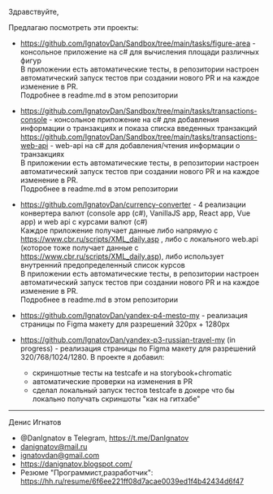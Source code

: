 Здравствуйте,

Предлагаю посмотреть эти проекты:

- https://github.com/IgnatovDan/Sandbox/tree/main/tasks/figure-area - консольное приложение на c# для вычисления площади различных фигур  
В приложении есть автоматические тесты, в репозитории настроен автоматический запуск тестов при создании нового PR и на каждое изменение в PR.  
Подробнее в readme.md в этом репозитории

- https://github.com/IgnatovDan/Sandbox/tree/main/tasks/transactions-console - консольное приложение на c# для добавления информации о транзакциях и показа списка введенных транзакций  
https://github.com/IgnatovDan/Sandbox/tree/main/tasks/transactions-web-api - web-api на c# для добавления/чтения информации о транзакциях  
В приложении есть автоматические тесты, в репозитории настроен автоматический запуск тестов при создании нового PR и на каждое изменение в PR.  
Подробнее в readme.md в этом репозитории

- https://github.com/IgnatovDan/currency-converter - 4 реализации конвертера валют (console app (c#), VanillaJS app, React app, Vue app) и web api с курсами валют (c#)  
Каждое приложение получает данные либо напрямую с https://www.cbr.ru/scripts/XML_daily.asp , либо с локального web.api (которое тоже получает данные с https://www.cbr.ru/scripts/XML_daily.asp), либо использует внутренний предопределенный список курсов  
В приложении есть автоматические тесты, в репозитории настроен автоматический запуск тестов при создании нового PR и на каждое изменение в PR.  
Подробнее в readme.md в этом репозитории

- https://github.com/IgnatovDan/yandex-p4-mesto-my - реализация страницы по Figma макету для разрешений 320px + 1280px

- https://github.com/IgnatovDan/yandex-p3-russian-travel-my (in progress) - реализация страницы по Figma макету для разрешений 320/768/1024/1280. В проекте я добавил:
  - скриншотные тесты на testcafe и на storybook+chromatic
  - автоматические проверки на изменения в PR
  - сделал локальный запуск тестов testcafe в докере что бы локально получать скриншоты "как на гитхабе"

---
Денис Игнатов  
- @DanIgnatov в Telegram, https://t.me/DanIgnatov  
- danignatov@mail.ru
- ignatovdan@gmail.com
- https://danignatov.blogspot.com/
- Резюме "Программист,разработчик": https://hh.ru/resume/6f6ee221ff08d7acae0039ed1f4b42434d6f47
